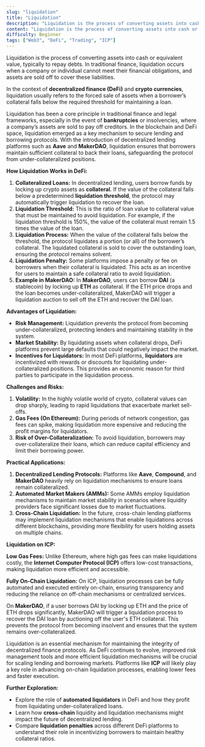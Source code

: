 ```yaml
---
slug: "liquidation"
title: "Liquidation"
description: "Liquidation is the process of converting assets into cash or equivalent value, typically to repay debts."
content: "Liquidation is the process of converting assets into cash or equivalent value, typically to repay debts. In traditional finance, liquidation occurs when a company or individual cannot meet their financial obligations, and assets are sold off to cover these liabilities."
difficulty: Beginner
tags: ["Web3", "DeFi", "Trading", "ICP"]
---
```


Liquidation is the process of converting assets into cash or equivalent value, typically to repay debts. In traditional finance, liquidation occurs when a company or individual cannot meet their financial obligations, and assets are sold off to cover these liabilities.

In the context of **decentralized finance (DeFi)** and **crypto                              currencies**, liquidation usually refers to the forced sale of assets when a borrower’s collateral falls below the required threshold for maintaining a loan.

Liquidation has been a core principle in traditional finance and legal frameworks, especially in the event of **bankruptcies** or insolvencies, where a company’s assets are sold to pay off creditors. In the blockchain and DeFi space, liquidation emerged as a key mechanism to secure lending and borrowing protocols. With the introduction of decentralized lending platforms such as **Aave** and **MakerDAO**, liquidation ensures that borrowers maintain sufficient collateral to back their loans, safeguarding the protocol from under-collateralized positions.

**How Liquidation Works in DeFi:**

1. **Collateralized Loans:** In decentralized lending, users borrow funds by locking up crypto assets as **collateral**. If the value of the collateral falls below a predetermined **liquidation threshold**, the protocol may automatically trigger liquidation to recover the loan.
2. **Liquidation Threshold:** This is the ratio of loan value to collateral value that must be maintained to avoid liquidation. For example, if the liquidation threshold is 150%, the value of the collateral must remain 1.5 times the value of the loan.
3. **Liquidation Process:** When the value of the collateral falls below the threshold, the protocol liquidates a portion (or all) of the borrower’s collateral. The liquidated collateral is sold to cover the outstanding loan, ensuring the protocol remains solvent.
4. **Liquidation Penalty:** Some platforms impose a penalty or fee on borrowers when their collateral is liquidated. This acts as an incentive for users to maintain a safe collateral ratio to avoid liquidation.
5. **Example in MakerDAO:** In **MakerDAO**, users can borrow **DAI** (a stablecoin) by locking up **ETH** as collateral. If the ETH price drops and the loan becomes under-collateralized, MakerDAO will trigger a liquidation auction to sell off the ETH and recover the DAI loan.

**Advantages of Liquidation:**

- **Risk Management:** Liquidation prevents the protocol from becoming under-collateralized, protecting lenders and maintaining stability in the system.
- **Market Stability:** By liquidating assets when collateral drops, DeFi platforms prevent large defaults that could negatively impact the market.
- **Incentives for Liquidators:** In most DeFi platforms, **liquidators** are incentivized with rewards or discounts for liquidating under-collateralized positions. This provides an economic reason for third parties to participate in the liquidation process.

**Challenges and Risks:**

1. **Volatility:** In the highly volatile world of crypto, collateral values can drop sharply, leading to rapid liquidations that exacerbate market sell-offs.
2. **Gas Fees (On Ethereum):** During periods of network congestion, gas fees can spike, making liquidation more expensive and reducing the profit margins for liquidators.
3. **Risk of Over-Collateralization:** To avoid liquidation, borrowers may over-collateralize their loans, which can reduce capital efficiency and limit their borrowing power.

**Practical Applications:**

1. **Decentralized Lending Protocols:** Platforms like **Aave**, **Compound**, and **MakerDAO** heavily rely on liquidation mechanisms to ensure loans remain collateralized.
2. **Automated Market Makers (AMMs):** Some AMMs employ liquidation mechanisms to maintain market stability in scenarios where liquidity providers face significant losses due to market fluctuations.
3. **Cross-Chain Liquidation:** In the future, cross-chain lending platforms may implement liquidation mechanisms that enable liquidations across different blockchains, providing more flexibility for users holding assets on multiple chains.

**Liquidation on ICP:**

**Low Gas Fees:** Unlike Ethereum, where high gas fees can make liquidations costly, the **Internet Computer Protocol (ICP)** offers low-cost transactions, making liquidation more efficient and accessible.

**Fully On-Chain Liquidation:** On ICP, liquidation processes can be fully automated and executed entirely on-chain, ensuring transparency and reducing the reliance on off-chain mechanisms or centralized services.

On **MakerDAO**, if a user borrows DAI by locking up ETH and the price of ETH drops significantly, MakerDAO will trigger a liquidation process to recover the DAI loan by auctioning off the user's ETH collateral. This prevents the protocol from becoming insolvent and ensures that the system remains over-collateralized.

Liquidation is an essential mechanism for maintaining the integrity of decentralized finance protocols. As DeFi continues to evolve, improved risk management tools and more efficient liquidation mechanisms will be crucial for scaling lending and borrowing markets. Platforms like **ICP** will likely play a key role in advancing on-chain liquidation processes, enabling lower fees and faster execution.

**Further Exploration:**

- Explore the role of **automated liquidators** in DeFi and how they profit from liquidating under-collateralized loans.
- Learn how **cross-chain** liquidity and liquidation mechanisms might impact the future of decentralized lending.
- Compare **liquidation penalties** across different DeFi platforms to understand their role in incentivizing borrowers to maintain healthy collateral ratios.
